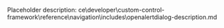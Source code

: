 Placeholder description: ce\developer\custom-control-framework\reference\navigation\includes\openalertdialog-description.md